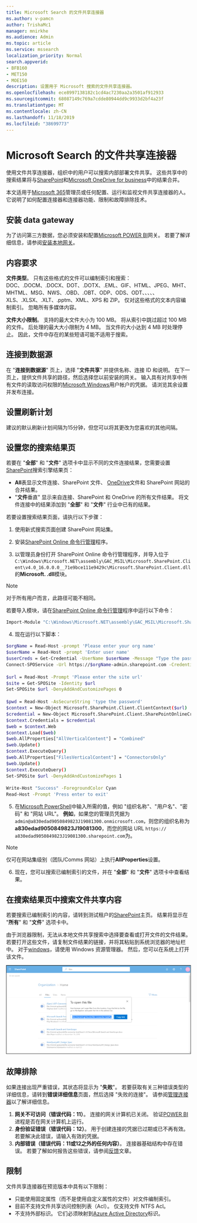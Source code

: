 ```yaml
---
title: Microsoft Search 的文件共享连接器
ms.author: v-pamcn
author: TrishaMc1
manager: mnirkhe
ms.audience: Admin
ms.topic: article
ms.service: mssearch
localization_priority: Normal
search.appverid:
- BFB160
- MET150
- MOE150
description: 设置用于 Microsoft 搜索的文件共享连接器。
ms.openlocfilehash: ece8997138182c1cd4ac7230aa2a3501af912933
ms.sourcegitcommit: 68087149c769a7cdde80944dd9c9933d2bf4a23f
ms.translationtype: MT
ms.contentlocale: zh-CN
ms.lasthandoff: 11/18/2019
ms.locfileid: "38699773"
---
```

# <a name="the-file-share-connector-for-microsoft-search"></a>Microsoft Search 的文件共享连接器

使用文件共享连接器，组织中的用户可以搜索内部部署文件共享。 这些共享中的搜索结果将与[SharePoint](http://sharepoint.com/)和[Microsoft OneDrive for business](https://onedrive.live.com/about/business/)中的结果合并。

本文适用于[Microsoft 365](https://www.microsoft.com/microsoft-365)管理员或任何配置、运行和监视文件共享连接器的人。 它说明了如何配置连接器和连接器功能、限制和故障排除技术。

## <a name="install-a-data-gateway"></a>安装 data gateway
为了访问第三方数据，您必须安装和配置[Microsoft POWER BI](https://msit.powerbi.com/)网关。 若要了解详细信息，请参阅[安装本地网关](https://docs.microsoft.com/data-integration/gateway/service-gateway-install)。  

## <a name="content-requirements"></a>内容要求
**文件类型**。 只有这些格式的文件可以编制索引和搜索： DOC、.DOCM、.DOCX、DOT、.DOTX、.EML、GIF、HTML、JPEG、MHT、MHTML、MSG、NWS、.OBD、.OBT、ODP、ODS、ODT、、、、、XLS、.XLSX、.XLT、.pptm、XML、XPS 和 ZIP。 仅对这些格式的文本内容编制索引。 忽略所有多媒体内容。
 
**文件大小限制**。 支持的最大文件大小为 100 MB。 将从索引中跳过超过 100 MB 的文件。 后处理的最大大小限制为 4 MB。 当文件的大小达到 4 MB 时处理停止。 因此，文件中存在的某些短语可能不适用于搜索。

## <a name="connect-to-a-data-source"></a>连接到数据源
在 "**连接到数据源**" 页上，选择 "**文件共享**" 并提供名称、连接 ID 和说明。 在下一页上，提供文件共享的路径，然后选择您以前安装的网关。 输入具有对共享中所有文件的读取访问权限的[Microsoft Windows](https://microsoft.com/windows)用户帐户的凭据。 请浏览其余设置并发布连接。

## <a name="set-the-refresh-schedule"></a>设置刷新计划
建议的默认刷新计划间隔为15分钟，但您可以将其更改为您喜欢的其他间隔。

## <a name="set-up-your-search-results-page"></a>设置您的搜索结果页
若要在 "**全部**" 和 "**文件**" 选项卡中显示不同的文件连接结果，您需要设置[SharePoint](http://sharepoint.com/)搜索引擎结果页：
- **All**表显示文件连接、SharePoint 文件、 [OneDrive](https://onedrive.live.com/about/business/)文件和 SharePoint 网站的合并结果。 
- "**文件**垂直" 显示来自连接、SharePoint 和 OneDrive 的所有文件结果。
将文件连接中的结果添加到 "**全部**" 和 "**文件**" 行业中已有的结果。

若要设置搜索结果页面，请执行以下步骤：
1. 使用新式搜索页面创建 SharePoint 网站集。

2. 安装[SharePoint Online 命令行管理](https://www.microsoft.com/download/details.aspx?id=35588)程序。

3. 以管理员身份打开 SharePoint Online 命令行管理程序，并导入位于`C:\Windows\Microsoft.NET\assembly\GAC_MSIL\Microsoft.SharePoint.Client\v4.0_16.0.0.0__71e9bce111e9429c\Microsoft.SharePoint.Client.dll`的**Microsoft. .dll**模块。

> [!NOTE]
> 对于所有用户而言，此路径可能不相同。

若要导入模块，请在[SharePoint Online 命令行管理](https://www.microsoft.com/download/details.aspx?id=35588)程序中运行以下命令：
```bash
Import-Module "C:\Windows\Microsoft.NET\assembly\GAC_MSIL\Microsoft.SharePoint.Client\v4.0_16.0.0.0__71e9bce111e9429c\Microsoft.SharePoint.Client.dll" 
```

4. 现在运行以下脚本：
```bash
$orgName = Read-Host -prompt 'Please enter your org name'
$userName = Read-Host -prompt 'Enter user name'
$userCreds = Get-Credential -UserName $userName -Message "Type the password"
Connect-SPOService -Url https://$orgName-admin.sharepoint.com -Credential $userCreds

$url = Read-Host -Prompt 'Please enter the site url'
$site = Get-SPOSite -Identity $url
Set-SPOSite $url -DenyAddAndCustomizePages 0

$pwd = Read-Host -AsSecureString 'type the password'
$context = New-Object Microsoft.SharePoint.Client.ClientContext($url)
$credential = New-Object Microsoft.SharePoint.Client.SharePointOnlineCredentials($userName, $pwd)
$context.Credentials = $credential
$web = $context.Web
$context.Load($web)
$web.AllProperties["AllVerticalContent"] = "Combined"
$web.Update()
$context.ExecuteQuery()
$web.AllProperties["FilesVerticalContent"] = "ConnectorsOnly"
$web.Update()
$context.ExecuteQuery()
Set-SPOSite $url -DenyAddAndCustomizePages 1

Write-Host "Success" -ForegroundColor Cyan
Read-Host -Prompt 'Press enter to exit'
```

5. 在[Microsoft PowerShell](https://microsoft.com/powershell)中输入所需的值，例如 "组织名称"、"用户名"、"密码" 和 "网站 URL"。 **例如**，如果您的管理员凭据为`admin@a830edad9050849823J19081300.onmicrosoft.com`，则您的组织名称为**a830edad9050849823J19081300**，而您的网站 URL `https:// a830edad9050849823J19081300.sharepoint.com`为。

> [!NOTE]
> 仅可在网站集级别（团队/Comms 网站）上执行**AllProperties**设置。

6. 现在，您可以搜索已编制索引的文件，并在 "**全部**" 和 "**文件**" 选项卡中查看结果。

## <a name="search-for-file-share-content-in-the-search-results-page"></a>在搜索结果页中搜索文件共享内容
若要搜索已编制索引的内容，请转到测试租户的[SharePoint](http://sharepoint.com/)主页。 结果将显示在 "**所有**" 和 "**文件**" 选项卡中。

由于浏览器限制，无法从本地文件共享搜索中选择要查看或打开文件的文件结果。 若要打开这些文件，请复制文件结果的链接，并将其粘贴到系统浏览器的地址栏中。 对于[windows](https://microsoft.com/windows)，请使用 Windows 资源管理器。 然后，您可以在系统上打开该文件。

![使用 "复制链接" 对话框打开 SharePoint 搜索。](media/fileshare-search.png)

## <a name="troubleshooting"></a>故障排除
如果连接出现严重错误，其状态将显示为 "**失败**"。 若要获取有关三种错误类型的详细信息，请转到**错误详细信息**页面，然后选择 "失败的连接"。 请参阅[管理连接器](manage-connector.md)以了解详细信息。
1. **网关不可访问（错误代码：11）**。 连接的网关计算机已关闭。 验证[POWER BI](https://msit.powerbi.com/)进程是否在网关计算机上运行。
2. **身份验证错误（错误代码：12）**。 用于创建连接的凭据已过期或已不再有效。 若要解决此错误，请输入有效的凭据。
3. **内部错误（错误代码：11或12之外的任何内容）**。 连接器基础结构中存在错误。 若要了解如何报告这些错误，请参阅[反馈](connectors-feedback.md)文章。

## <a name="limitations"></a>限制
文件共享连接器在预览版本中具有以下限制：
* 只能使用固定属性（而不是使用自定义属性的文件）对文件编制索引。
* 目前不支持文件共享访问控制列表（Acl）。 仅支持文件 NTFS Acl。
* 不支持外部标识。 它们必须映射到[Azure Active Directory](https://docs.microsoft.com/azure/active-directory/)标识。
